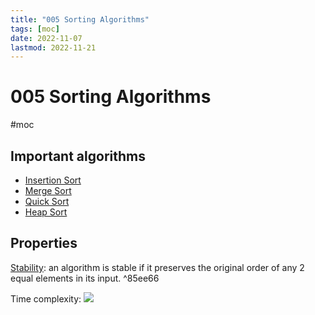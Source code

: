```yaml
---
title: "005 Sorting Algorithms"
tags: [moc]
date: 2022-11-07
lastmod: 2022-11-21
---
```

# 005 Sorting Algorithms
#moc 
## Important algorithms
- [Insertion Sort](Notes/Insertion%20Sort.md)
- [Merge Sort](Notes/Merge%20Sort.md)
- [Quick Sort](Notes/Quick%20Sort.md)
- [Heap Sort](Notes/Heap%20Sort.md)

## Properties
[Stability](https://en.wikipedia.org/wiki/Sorting_algorithm#Stability): an algorithm is stable if it preserves the original order of any 2 equal elements in its input.  ^85ee66

Time complexity:
![](https://i.imgur.com/IWJ0IlB.png)
